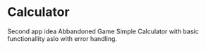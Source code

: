 # Calculator
Second app idea Abbandoned Game
Simple Calculator with basic functionallity
aslo with error handling.
